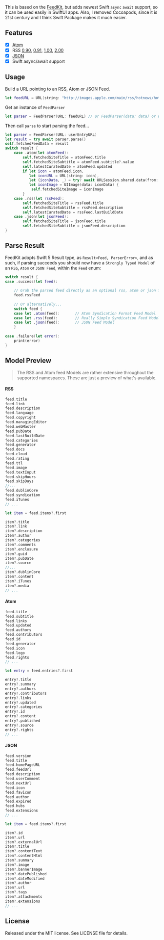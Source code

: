 This is based on the [FeedKit](https://github.com/nmdias/FeedKit), but adds newest Swift `async` `await` support, so it can be used easily in SwiftUI apps.
Also, I removed Cocoapods, since it is 21st century and I think Swift Package makes it much easier.

## Features

- [x] [Atom](https://tools.ietf.org/html/rfc4287)
- [x] RSS [0.90](http://www.rssboard.org/rss-0-9-0), [0.91](http://www.rssboard.org/rss-0-9-1), [1.00](http://web.resource.org/rss/1.0/spec), [2.00](http://cyber.law.harvard.edu/rss/rss.html)
- [x] [JSON](https://jsonfeed.org/version/1)
- [x] Swift async/await support

## Usage

Build a URL pointing to an RSS, Atom or JSON Feed.
```swift
let feedURL = URL(string: "http://images.apple.com/main/rss/hotnews/hotnews.rss")!
```

Get an instance of `FeedParser`
```swift
let parser = FeedParser(URL: feedURL) // or FeedParser(data: data) or FeedParser(xmlStream: stream)
```

Then call `parse`  to start parsing the feed...

```swift
let parser = FeedParser(URL: userEntryURL)
let result = try await parser.parse()
self.fetchedFeedData = result
switch result {
    case .atom(let atomFeed):
        self.fetchedSiteTitle = atomFeed.title
        self.fetchedSiteSubtitle = atomFeed.subtitle?.value
        self.latestCuratedDate = atomFeed.updated
        if let icon = atomFeed.icon,
           let iconURL = URL(string: icon),
           let (iconData, _) = try? await URLSession.shared.data(from: iconURL),
           let iconImage = UIImage(data: iconData) {
            self.fetchedSiteImage = iconImage
        }
    case .rss(let rssFeed):
        self.fetchedSiteTitle = rssFeed.title
        self.fetchedSiteSubtitle = rssFeed.description
        self.latestCuratedDate = rssFeed.lastBuildDate
    case .json(let jsonFeed):
        self.fetchedSiteTitle = jsonFeed.title
        self.fetchedSiteSubtitle = jsonFeed.description
}
```     

## Parse Result

FeedKit adopts Swift 5 Result type, as `Result<Feed, ParserError>`, and as such, if parsing succeeds you should now have a `Strongly Typed Model` of an `RSS`, `Atom` or `JSON Feed`, within the `Feed` enum:

```swift
switch result {
case .success(let feed):
    
    // Grab the parsed feed directly as an optional rss, atom or json feed object
    feed.rssFeed
    
    // Or alternatively...
    switch feed {
    case let .atom(feed):       // Atom Syndication Format Feed Model
    case let .rss(feed):        // Really Simple Syndication Feed Model
    case let .json(feed):       // JSON Feed Model
    }
    
case .failure(let error):
    print(error)
}
```

## Model Preview

> The RSS and Atom feed Models are rather extensive throughout the supported namespaces. These are just a preview of what's available.

#### RSS

```swift
feed.title
feed.link
feed.description
feed.language
feed.copyright
feed.managingEditor
feed.webMaster
feed.pubDate
feed.lastBuildDate
feed.categories
feed.generator
feed.docs
feed.cloud
feed.rating
feed.ttl
feed.image
feed.textInput
feed.skipHours
feed.skipDays
//...
feed.dublinCore
feed.syndication
feed.iTunes
// ...

let item = feed.items?.first

item?.title
item?.link
item?.description
item?.author
item?.categories
item?.comments
item?.enclosure
item?.guid
item?.pubDate
item?.source
//...
item?.dublinCore
item?.content
item?.iTunes
item?.media
// ...
```

#### Atom

```swift
feed.title
feed.subtitle
feed.links
feed.updated
feed.authors
feed.contributors
feed.id
feed.generator
feed.icon
feed.logo
feed.rights
// ...

let entry = feed.entries?.first

entry?.title
entry?.summary
entry?.authors
entry?.contributors
entry?.links
entry?.updated
entry?.categories
entry?.id
entry?.content
entry?.published
entry?.source
entry?.rights
// ...
```

#### JSON

```swift
feed.version
feed.title
feed.homePageURL
feed.feedUrl
feed.description
feed.userComment
feed.nextUrl
feed.icon
feed.favicon
feed.author
feed.expired
feed.hubs
feed.extensions
// ...

let item = feed.items?.first

item?.id
item?.url
item?.externalUrl
item?.title
item?.contentText
item?.contentHtml
item?.summary
item?.image
item?.bannerImage
item?.datePublished
item?.dateModified
item?.author
item?.url
item?.tags
item?.attachments
item?.extensions
// ...
```

## License

Released under the MIT license. See LICENSE file for details.



